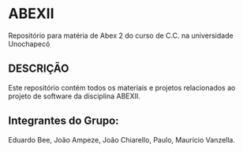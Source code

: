 # ABEXII
Repositório para matéria de Abex 2 do curso de C.C. na universidade Unochapecó
## DESCRIÇÃO
Este repositório contém todos os materiais e projetos relacionados ao projeto de software da disciplina ABEXII.
## Integrantes do Grupo: 
Eduardo Bee, João Ampeze, João Chiarello, Paulo, Maurício Vanzella.
